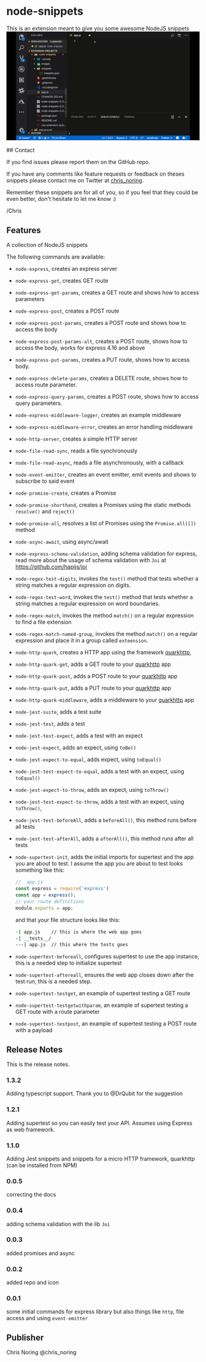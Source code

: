
# node-snippets

This is an extension meant to give you some awesome NodeJS snippets
![alt text](images/node-snippets.gif "Using the snippet")

## Contact

If you find issues please report them on the GitHub repo.

If you have any comments like feature requests or feedback on theses snippets please contact me on Twitter at [chris_noring](https://twitter.com/chris_noring).

Remember these snippets are for all of you, so if you feel that they could be even better, don't hesitate to let me know :)

/Chris

## Features

A collection of NodeJS snippets

The following commands are available:

- `node-express`, creates an express server
- `node-express-get`, creates GET route
- `node-express-get-params`, creates a GET route and shows how to access parameters
- `node-express-post`, creates a POST route
- `node-express-post-params`, creates a POST route and shows how to access the body
- `node-express-post-params-alt`, creates a POST route, shows how to access the body, works for express 4.16 and above
- `node-express-put-params`, creates a PUT route, shows how to access body.
- `node-express-delete-params`, creates a DELETE route, shows how to access route parameter.
- `node-express-query-params`, creates a POST route, shows how to access query parameters.
- `node-express-middleware-logger`, creates an example middleware
- `node-express-middleware-error`, creates an error handling middleware
- `node-http-server`, creates a simple HTTP server
- `node-file-read-sync`, reads a file synchronously
- `node-file-read-async`, reads a file asynchronously, with a callback
- `node-event-emitter`, creates an event emitter, emit events and shows to subscribe to said event
- `node-promise-create`, creates a Promise
- `node-promise-shorthand`, creates a Promises using the static methods `resolve()` and `reject()`
- `node-promise-all`, resolves a list of Promises using the `Promise.all([])` method
- `node-async-await`, using async/await
- `node-express-schema-validation`, adding schema validation for express, read more about the usage of schema validation with `Joi` at https://github.com/hapijs/joi
- `node-regex-test-digits`, invokes the `test()` method that tests whether a string matches a regular expression on digits.
- `node-regex-test-word`, invokes the `test()` method that tests whether a string matches a regular expression on word boundaries.
- `node-regex-match`, invokes the method `match()` on a regular expression to find a file extension
- `node-regex-match-named-group`, invokes the method `match()` on a regular expression and place it in a group called `exteension`.
- `node-http-quark`, creates a HTTP app using the framework [quarkhttp](https://www.npmjs.com/package/quarkhttp),
- `node-http-quark-get`, adds a GET route to your [quarkhttp](https://www.npmjs.com/package/quarkhttp) app
- `node-http-quark-post`, adds a POST route to your [quarkhttp](https://www.npmjs.com/package/quarkhttp) app
- `node-http-quark-put`, adds a PUT route to your [quarkhttp](https://www.npmjs.com/package/quarkhttp) app
- `node-http-quark-middleware`, adds a middleware to your [quarkhttp](https://www.npmjs.com/package/quarkhttp) app
- `node-jest-suite`, adds a test suite
- `node-jest-test`, adds a test
- `node-jest-test-expect`, adds a test with an expect
- `node-jest-expect`, adds an expect, using `toBe()`
- `node-jest-expect-to-equal`, adds expect, using `toEqual()`
- `node-jest-test-expect-to-equal`, adds a test with an expect, using `toEqual()`
- `node-jest-expect-to-throw`, adds an expect, using `toThrow()`
- `node-jest-test-expect-to-throw`, adds a test with an expect, using `toThrow()`,
- `node-jest-test-beforeAll`, adds a `beforeAll()`, this method runs before all tests
- `node-jest-test-afterAll`, adds a `afterAll()`, this method runs after all tests
- `node-supertest-init`, adds the initial imports for supertest and the app you are about to test. I assume the app you are about to test looks something like this:

   ```javascript
   //  app.js
   const express = require('express')
   const app = express();
   // your route definitions
   module.exports = app;
   ```

   and that your file structure looks like this:

   ```bash
   -| app.js    // this is where the web app goes
   -| __tests__/
   ---| app.js  // this where the tests goes
   ```

- `node-supertest-beforeall`, configures supertest to use the app instance, this is a needed step to initialize supertest
- `node-supertest-aftereall`, ensures the web app closes down after the test run, this is a needed step.
- `node-supertest-testget`, an example of supertest testing a GET route
- `node-supertest-testgetwithparam`, an example of supertest testing a GET route with a route parameter
- `node-supertest-testpost`, an example of supertest testing a POST route with a payload

## Release Notes

This is the release notes.

### 1.3.2

Adding typescript support. Thank you to @DrQubit for the suggestion

### 1.2.1

Adding supertest so you can easily test your API. Assumes using Express as web framework.

### 1.1.0

Adding Jest snippets and snippets for a micro HTTP framework, quarkhttp (can be installed from NPM)

### 0.0.5

correcting the docs

### 0.0.4

adding schema validation with the lib `Joi`

### 0.0.3

added promises and async

### 0.0.2

added repo and icon

### 0.0.1

some initial commands for express library but also things like `http`, file access and using `event-emitter`

## Publisher

Chris Noring
@chris_noring
